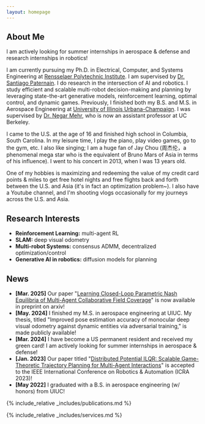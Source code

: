 ```yaml
---
layout: homepage
---
```


## About Me
I am actively looking for summer internships in aerospace & defense and research internships in robotics!

I am currently pursuing my  Ph.D.  in Electrical, Computer, and Systems Engineering at [Rensselaer Polytechnic Institute](https://ecse.rpi.edu/). I am supervised by [Dr. Santiago Paternain](https://sites.ecse.rpi.edu/~paters/). I do research in the intersection of AI and robotics. I study efficient and scalable multi-robot decision-making and planning by leveraging state-the-art generative models, reinforcement learning, optimal control, and dynamic games. Previously, I finished both my B.S. and M.S. in Aerospace Engineering at [University of Illinois Urbana-Champaign](https://aerospace.illinois.edu/). I was supervised by [Dr. Negar Mehr](https://negarmehr.com/), who is now an assistant professor at UC Berkeley.

I came to the U.S. at the age of 16 and finished high school in Columbia, South Carolina. In my leisure time, I play the piano, play video games, go to the gym, etc. I also like singing; I am a huge fan of Jay Chou (周杰伦，a phenomenal mega star who is the equivalent of Bruno Mars of Asia in terms of his influence). I went to his concert in 2013, when I was 13 years old. 

One of my hobbies is maximizing and redeeming the value of my credit card points & miles to get free hotel nights and free flights back and forth between the U.S. and Asia (it's in fact an optimization problem~). I also have a Youtube channel, and I'm shooting vlogs occasionally for my journeys across the U.S. and Asia.

## Research Interests

- **Reinforcement Learning:** multi-agent RL
- **SLAM:** deep visual odometry
- **Multi-robot Systems:** consensus ADMM, decentralized optimization/control
- **Generative AI in robotics:** diffusion models for planning

## News
- **[Mar. 2025]** Our paper "[Learning Closed-Loop Parametric Nash Equilibria of Multi-Agent Collaborative Field Coverage](https://arxiv.org/abs/2503.11829)" is now available in preprint on arxiv!
- **[May. 2024]** I finished my M.S. in aerospace engineering at UIUC. My thesis, titled "Improved pose estimation accuracy of monocular deep visual odometry against dynamic entities via adversarial training," is made publicly available!
- **[Mar. 2024]** I have become a US permanent resident and received my green card! I am actively looking for summer internships in aerospace & defense!
- **[Jan. 2023]** Our paper titled "[Distributed Potential ILQR: Scalable Game-Theoretic Trajectory Planning for
Multi-Agent Interactions](https://ieeexplore.ieee.org/document/10161176)" is accepted to the IEEE International Conference on Robotics & Automation (ICRA 2023)!
- **[May 2022]** I graduated with a B.S. in aerospace engineering (w/ honors) from UIUC!

{% include_relative _includes/publications.md %}

{% include_relative _includes/services.md %}
